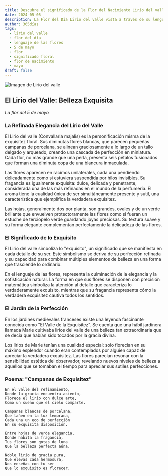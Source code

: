 ```yaml
---
title: Descubre el significado de la Flor del Nacimiento Lirio del valle del 5 de mayo
date: 2024-05-05
description: La Flor del Día Lirio del valle vista a través de su lenguaje floral e historias
author: 365días
tags:
  - lirio del valle
  - flor del día
  - lenguaje de las flores
  - 5 de mayo
  - flor
  - significado floral
  - flor de nacimiento
  - mayo
draft: false
---
```


![Imagen de Lirio del valle](https://cdn.pixabay.com/photo/2018/03/21/22/26/nature-3248514_1280.jpg#center#center)


## El Lirio del Valle: Belleza Exquisita
*La flor del 5 de mayo*

### La Refinada Elegancia del Lirio del Valle

El Lirio del valle (Convallaria majalis) es la personificación misma de la exquisitez floral. Sus diminutas flores blancas, que parecen pequeñas campanas de porcelana, se alinean graciosamente a lo largo de un tallo delgado y arqueado, creando una cascada de perfección en miniatura. Cada flor, no más grande que una perla, presenta seis pétalos fusionados que forman una diminuta copa de una blancura inmaculada.

Las flores aparecen en racimos unilaterales, cada una pendiendo delicadamente como si estuviera suspendida por hilos invisibles. Su fragancia es igualmente exquisita: dulce, delicada y penetrante, considerada una de las más refinadas en el mundo de la perfumería. El aroma tiene la cualidad única de ser simultáneamente presente y sutil, una característica que ejemplifica la verdadera exquisitez.

Las hojas, generalmente dos por planta, son grandes, ovales y de un verde brillante que envuelven protectoramente las flores como si fueran un estuche de terciopelo verde guardando joyas preciosas. Su textura suave y su forma elegante complementan perfectamente la delicadeza de las flores.

### El Significado de lo Exquisito

El Lirio del valle simboliza lo "exquisito", un significado que se manifiesta en cada detalle de su ser. Este simbolismo se deriva de su perfección refinada y su capacidad para combinar múltiples elementos de belleza en una forma que trasciende lo ordinario.

En el lenguaje de las flores, representa la culminación de la elegancia y la sofisticación natural. La forma en que sus flores se disponen con precisión matemática simboliza la atención al detalle que caracteriza lo verdaderamente exquisito, mientras que su fragancia representa cómo la verdadera exquisitez cautiva todos los sentidos.

### El Jardín de la Perfección

En los jardines medievales franceses existe una leyenda fascinante conocida como "El Valle de la Exquisitez". Se cuenta que una hábil jardinera llamada Marie cultivaba lirios del valle de una belleza tan extraordinaria que se decía que habían sido tocados por la gracia divina.

Los lirios de Marie tenían una cualidad especial: solo florecían en su máximo esplendor cuando eran contemplados por alguien capaz de apreciar la verdadera exquisitez. Las flores parecían resonar con la sensibilidad estética del observador, revelando nuevos niveles de belleza a aquellos que se tomaban el tiempo para apreciar sus sutiles perfecciones.

### Poema: "Campanas de Exquisitez"

```
En el valle del refinamiento,
Donde la gracia encuentra asiento,
Florece el lirio con dulce arte,
Como un sueño que el cielo comparte.

Campanas blancas de porcelana,
Que tañen en la luz temprana,
Cada una un eco de perfección
En su exquisita disposición.

Entre hojas de verde elegancia,
Donde habita la fragancia,
Tus flores son gotas de luna
Que la belleza perfecta aúna.

Noble lirio de gracia pura,
Que elevas cada hermosura,
Nos enseñas con tu ser
Que lo exquisito es florecer.
```